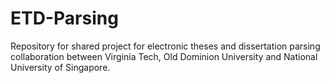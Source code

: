 # ETD-Parsing
Repository for shared project for electronic theses and dissertation parsing collaboration between Virginia Tech, Old Dominion University and National University of Singapore.
